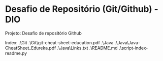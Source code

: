 # Desafio de Repositório (Git/Github) - DIO
Projeto: Desafio de repositório Github

Index:
.\Git
.\Git\git-cheat-sheet-education.pdf
.\Java
.\Java\Java-CheatSheet_Edureka.pdf
.\Java\Links.txt
.\README.md
.\script-index-readme.py
